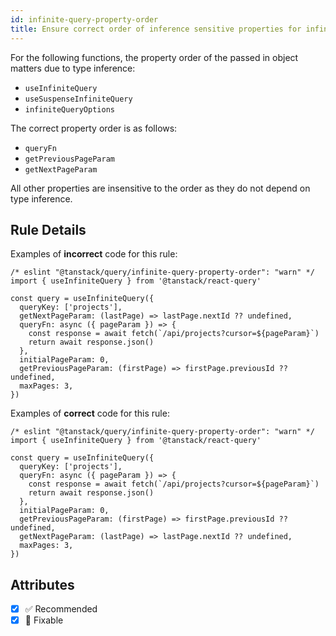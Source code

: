 ```yaml
---
id: infinite-query-property-order
title: Ensure correct order of inference sensitive properties for infinite queries
---
```


For the following functions, the property order of the passed in object matters due to type inference:

- `useInfiniteQuery`
- `useSuspenseInfiniteQuery`
- `infiniteQueryOptions`

The correct property order is as follows:

- `queryFn`
- `getPreviousPageParam`
- `getNextPageParam`

All other properties are insensitive to the order as they do not depend on type inference.

## Rule Details

Examples of **incorrect** code for this rule:

```tsx
/* eslint "@tanstack/query/infinite-query-property-order": "warn" */
import { useInfiniteQuery } from '@tanstack/react-query'

const query = useInfiniteQuery({
  queryKey: ['projects'],
  getNextPageParam: (lastPage) => lastPage.nextId ?? undefined,
  queryFn: async ({ pageParam }) => {
    const response = await fetch(`/api/projects?cursor=${pageParam}`)
    return await response.json()
  },
  initialPageParam: 0,
  getPreviousPageParam: (firstPage) => firstPage.previousId ?? undefined,
  maxPages: 3,
})
```

Examples of **correct** code for this rule:

```tsx
/* eslint "@tanstack/query/infinite-query-property-order": "warn" */
import { useInfiniteQuery } from '@tanstack/react-query'

const query = useInfiniteQuery({
  queryKey: ['projects'],
  queryFn: async ({ pageParam }) => {
    const response = await fetch(`/api/projects?cursor=${pageParam}`)
    return await response.json()
  },
  initialPageParam: 0,
  getPreviousPageParam: (firstPage) => firstPage.previousId ?? undefined,
  getNextPageParam: (lastPage) => lastPage.nextId ?? undefined,
  maxPages: 3,
})
```

## Attributes

- [x] ✅ Recommended
- [x] 🔧 Fixable

